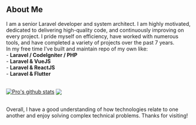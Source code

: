 
<h2>About Me</h2>
<p>I am a senior Laravel developer and system architect. I am highly motivated, dedicated to delivering high-quality code, and continuously improving on every project. 
I pride myself on efficiency, have worked with numerous tools, and have completed a variety of projects over the past 7 years.<br>
In my free time I've built and maintain repo of my own like:<br>
- <strong>Laravel / CodeIgniter / PHP </strong><br>
- <strong>Laravel & VueJS</strong><br>
- <strong>Laravel & ReactJS</strong><br>
- <strong>Laravel & Flutter</strong></p><br>
<a href="https://github.com/laravel-coder?tab=repositories">
<img align="center" src="https://github-readme-stats.vercel.app/api?username=laravel-coder&show_icons=true&include_all_commits=true&theme=material-palenight" alt="Pro's github stats" /></a>
<a href="https://github.com/laravel-coder?tab=repositories">
  <!-- Change the `github-readme-stats.vercel.app` to `github-readme-stats.vercel.app`  -->
<img align="center" src="https://github-readme-stats.vercel.app/api/top-langs/?username=GrahamCampbell&show_icons=true&include_all_commits=true&theme=material-palenight" />
</a><br><br>
<p>Overall, I have a good understanding of how technologies relate to one another and enjoy solving complex technical problems.
Thanks for visiting!</p>


